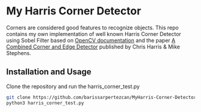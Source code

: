 # My Harris Corner Detector

Corners are considered good features to recognize objects. This repo contains my own implementation of well known Harris Corner Detector using Sobel Filter based on [OpenCV documentation](https://docs.opencv.org/4.x/dc/d0d/tutorial_py_features_harris.html) and the paper [A Combined Corner and Edge Detector](http://www.bmva.org/bmvc/1988/avc-88-023.pdf) published by Chris Harris & Mike Stephens.

## Installation and Usage

Clone the repository and run the harris_corner_test.py

```bash
git clone https://github.com/barissarpertezcan/MyHarris-Corner-Detector
python3 harris_corner_test.py
```
